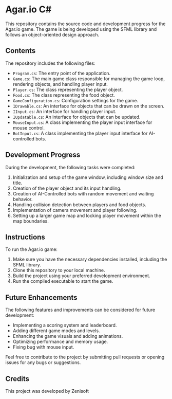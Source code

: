 # Agar.io C#

This repository contains the source code and development progress for the Agar.io game. The game is being developed using the SFML library and follows an object-oriented design approach.

## Contents

The repository includes the following files:

- `Program.cs`: The entry point of the application.
- `Game.cs`: The main game class responsible for managing the game loop, rendering objects, and handling player input.
- `Player.cs`: The class representing the player object.
- `Food.cs`: The class representing the food object.
- `GameConfiguration.cs`: Configuration settings for the game.
- `IDrawable.cs`: An interface for objects that can be drawn on the screen.
- `IInput.cs`: An interface for handling player input.
- `IUpdatable.cs`: An interface for objects that can be updated.
- `MouseInput.cs`: A class implementing the player input interface for mouse control.
- `BotInput.cs`: A class implementing the player input interface for AI-controlled bots.

## Development Progress

During the development, the following tasks were completed:

1. Initialization and setup of the game window, including window size and title.
2. Creation of the player object and its input handling.
3. Creation of AI-Controlled bots with random movement and waiting behavior.
4. Handling collision detection between players and food objects.
5. Implementation of camera movement and player following.
6. Setting up a larger game map and locking player movement within the map boundaries.

## Instructions

To run the Agar.io game:

1. Make sure you have the necessary dependencies installed, including the SFML library.
2. Clone this repository to your local machine.
3. Build the project using your preferred development environment.
4. Run the compiled executable to start the game.

## Future Enhancements

The following features and improvements can be considered for future development:

- Implementing a scoring system and leaderboard.
- Adding different game modes and levels.
- Enhancing the game visuals and adding animations.
- Optimizing performance and memory usage.
- Fixing bug with mouse input.

Feel free to contribute to the project by submitting pull requests or opening issues for any bugs or suggestions.

## Credits

This project was developed by Zenisoft
